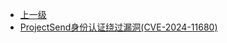 * [上一级](docs/wy876_poc/)
* [ProjectSend身份认证绕过漏洞(CVE-2024-11680)](docs/wy876_poc/ProjectSend/ProjectSend%E8%BA%AB%E4%BB%BD%E8%AE%A4%E8%AF%81%E7%BB%95%E8%BF%87%E6%BC%8F%E6%B4%9E%28CVE-2024-11680%29.md)
